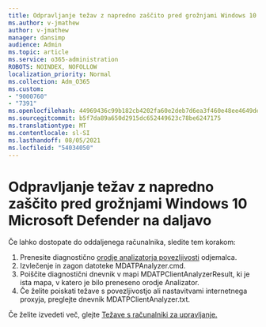 ```yaml
---
title: Odpravljanje težav z napredno zaščito pred grožnjami Windows 10 Microsoft Defender na daljavo
ms.author: v-jmathew
author: v-jmathew
manager: dansimp
audience: Admin
ms.topic: article
ms.service: o365-administration
ROBOTS: NOINDEX, NOFOLLOW
localization_priority: Normal
ms.collection: Adm_O365
ms.custom:
- "9000760"
- "7391"
ms.openlocfilehash: 44969436c99b182cb4202fa60e2deb7d6ea3f460e48ee4649de1cfb646970f34
ms.sourcegitcommit: b5f7da89a650d2915dc652449623c78be6247175
ms.translationtype: MT
ms.contentlocale: sl-SI
ms.lasthandoff: 08/05/2021
ms.locfileid: "54034050"
---
```

# <a name="remotely-fix-problems-with-onboarding-windows-10-devices-to-microsoft-defender-advanced-threat-protection"></a>Odpravljanje težav z napredno zaščito pred grožnjami Windows 10 Microsoft Defender na daljavo

Če lahko dostopate do oddaljenega računalnika, sledite tem korakom:

1. Prenesite diagnostično [orodje analizatorja povezljivosti](https://go.microsoft.com/fwlink/?linkid=2143466) odjemalca.
2. Izvlečenje in zagon datoteke MDATPAnalyzer.cmd.
3. Poiščite diagnostični dnevnik v mapi MDATPClientAnalyzerResult, ki je ista mapa, v katero je bilo preneseno orodje Analizator.
4. Če želite poiskati težave s povezljivostjo ali nastavitvami internetnega proxyja, preglejte dnevnik MDATPClientAnalyzer.txt.

Če želite izvedeti več, glejte [Težave s računalniki za upravljanje.](https://go.microsoft.com/fwlink/?linkid=2143634)
